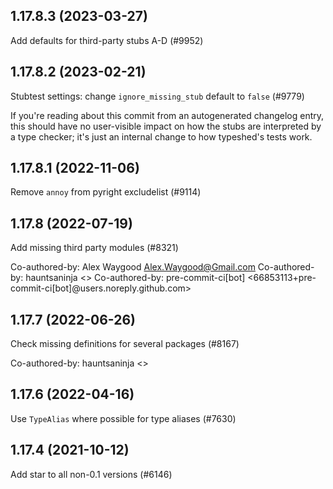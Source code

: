 ## 1.17.8.3 (2023-03-27)

Add defaults for third-party stubs A-D (#9952)

## 1.17.8.2 (2023-02-21)

Stubtest settings: change `ignore_missing_stub` default to `false` (#9779)

If you're reading about this commit from an autogenerated changelog entry, this should have no user-visible impact on how the stubs are interpreted by a type checker; it's just an internal change to how typeshed's tests work.

## 1.17.8.1 (2022-11-06)

Remove `annoy` from pyright excludelist (#9114)

## 1.17.8 (2022-07-19)

Add missing third party modules (#8321)

Co-authored-by: Alex Waygood <Alex.Waygood@Gmail.com>
Co-authored-by: hauntsaninja <>
Co-authored-by: pre-commit-ci[bot] <66853113+pre-commit-ci[bot]@users.noreply.github.com>

## 1.17.7 (2022-06-26)

Check missing definitions for several packages (#8167)

Co-authored-by: hauntsaninja <>

## 1.17.6 (2022-04-16)

Use `TypeAlias` where possible for type aliases (#7630)

## 1.17.4 (2021-10-12)

Add star to all non-0.1 versions (#6146)


